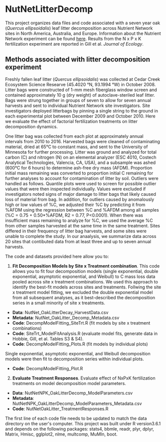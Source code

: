 # NutNetLitterDecomp
This project organizes data files and code associated with a seven year oak (*Quercus ellipsoidalis*) leaf litter decomposition across Nutrient Network sites in North America, Australia, and Europe. Information about the Nutrient Network experiment can be found [here](https://nutnet.org/). Results from the N x P x K fertilization experiment are reported in Gill et al. *Journal of Ecology*. 

## Methods associated with litter decomposition experiment
Freshly fallen leaf litter (*Quercus ellipsoidalis*) was collected at Cedar Creek Ecosystem Science Researve (45.4020 °N, 93.1994 °W) in October 2008. Litter bags were constructed of 1-mm mesh fiberglass window screen and contained approximately 10 g (dry weight) of autoclave-steriled leaf litter. Bags were strung together in groups of seven to allow for seven annual harvests and sent to individual Nutrient Network site investigators. Site investigators deployed litterbags by pinning a single string to the ground in each experimental plot between December 2009 and October 2010. Here we evaluate the effect of factorial fertilization treatments on litter decomposition dynamics.

One litter bag was collected from each plot at approximately annual intervals from 2010 to 2016. Harvested bags were cleaned of contaminating material, dried at 65°C to constant mass, and sent to the University of Minnesota for further processing. Litter was ground and analyzed for total carbon (C) and nitrogen (N) on an elemental analyzer (ESC 4010, Costech Analytical Technologies, Valencia, CA, USA), and a subsample was ashed (600°C for 6 hours) to determine ash-free dry mass (AFDM). Proportion initial mass remaining was converted to proportion initial C remaining for further analyses to account for contamination of litter by soil. Outliers were handled as follows. Quantile plots were used to screen for possible outlier values that were then inspected individually. Values were excluded if investigators noted signs of major damage to litter bags that likely caused loss of material from bag. In addition, for outliers caused by anomalously high or low values of %C, we adjusted their %C by predicting it from %AFDM using the regression between %C and %AFDM among all samples (%C = 0.75 + 0.50*%AFDM, R2 = 0.77, P<0.0001). When there was insufficient mass remaining to analyze for %C, we used the average %C from other samples harvested at the same time in the same treatment. Sites differed in their frequency of litter bag harvests, and some sites were unable to complete the study. In our anaalysis, we summarize data across 20 sites that contibuted data from at least three and up to seven annual harvests. 

The code and datasets provided here allow you to:
1. **Fit Decomposition Models by Site x Treatment combination**. This code allows you to fit four decomposition models (single exponential, double exponential, asymptotic exponential, and Weibull) to C mass loss data pooled across site x treatment combinations. We used this approach to identify the best-fit models across sites and treatments. Follwing the site x treatment model fitting, we excluded the double exponential model from all subsequent analyses, as it best-described the decomposition series in a small minority of site x treatments. 

 - **Data**: NutNet_OakLitterDecay_HarvestData.csv
 - **Metadata**: NutNet_OakLitter_Decomp_Metadata.csv
 - **Code**: DecompModelFitting_SiteTrt.R (fit models by site x treatment combinations)
 - **Code**: SiteTrt_ModelFitAnalysis.R (evaluate model fits, generate data in Hobbie, Gill, et al. Tables S3 & S4).
 - **Code**: DecompModelFitting_Plots.R (fit models by individual plots)
 
 Single exponential, asymptotic exponential, and Weibull decomposition models were then fit to decomposition series within individual plots.
 - **Code**: DecompModelFitting_Plot.R
 
2. **Evaluate Treatment Responses**. Evaluate effect of NxPxK fertilization treatments on model decomposition model parameters. 
 - **Data**: NutNetNPK_OakLitterDecomp_ModelParameters.csv
 - **Metadata**: NutNetNPK_OakLitterDecomp_ModelParameters_Metadata.csv
 - **Code**: NutNetOakLitter_TreatmentResponses.R
 
The first line of each code file needs to be updated to match the data directory on the user's computer.  This project was built under R version3.6.1 and depends on the following packages: stats4, bbmle, readr, plyr, dplyr, Matrix, Hmisc, gglplot2, nlme, multcomp, MuMIn, boot.
